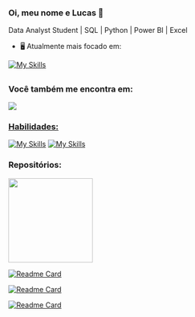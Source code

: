 
### Oi, meu nome e Lucas 👋

Data Analyst Student | SQL | Python | Power BI | Excel
- 🖥 Atualmente mais focado em:

[![My Skills](https://skillicons.dev/icons?i=python,postgres,docker,flask)](https://skillicons.dev)

##

### Você também me encontra em:
<a href='https://www.linkedin.com/in/lucasalves-ast'>
<img src='https://img.shields.io/badge/linkedin-%230077B5.svg?style=for-the-badge&logo=linkedin&logoColor=white')
 </a>


### Habilidades:
[![My Skills](https://skillicons.dev/icons?i=docker,fastapi,flask,github,md)](https://skillicons.dev)
[![My Skills](https://skillicons.dev/icons?i=mongodb,mysql,postgres,py,vscode)](https://skillicons.dev)


### Repositórios:
<div>
  <a href="https://github.com/Prog-LucasAlves">
  <img height="168em" src="https://github-readme-stats.vercel.app/api?username=Prog-LucasAlves&show_icons=true&theme=radical" />
</div>

<div style='display: inline'>
 
[![Readme Card](https://github-readme-stats.vercel.app/api/pin/?username=Prog-LucasAlves&repo=dados_financeiros_b3&theme=radical
)](https://github.com/Prog-LucasAlves/dados_financeiros_b3)
 
[![Readme Card](https://github-readme-stats.vercel.app/api/pin/?username=Prog-LucasAlves&repo=AED_Consumidor_Gov_Br&theme=radical
)](https://github.com/Prog-LucasAlves/AED_Consumidor_Gov_Br) 
 
[![Readme Card](https://github-readme-stats.vercel.app/api/pin/?username=Prog-LucasAlves&repo=ENG-AirFlow&theme=radical
)](https://github.com/Prog-LucasAlves/ENG-AirFlow)
 
 </div>

